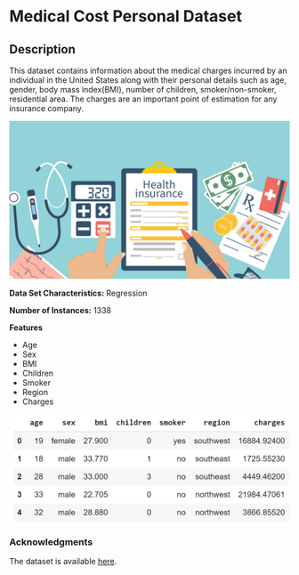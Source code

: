 # Medical Cost Personal Dataset

## Description

This dataset contains information about the medical charges incurred by an individual in the United States along with their personal details such as age, gender, body mass index\(BMI\), number of children, smoker/non-smoker, residential area. The charges are an important point of estimation for any insurance company. 

![](../.gitbook/assets/image%20%2846%29.png)

**Data Set Characteristics:**   Regression 

**Number of Instances:** 1338

**Features**

* Age
* Sex
* BMI 
* Children
* Smoker
* Region
* Charges

![](../.gitbook/assets/image%20%2848%29.png)

### Acknowledgments

The dataset is available [here](https://github.com/stedy/Machine-Learning-with-R-datasets/blob/master/insurance.csv).







